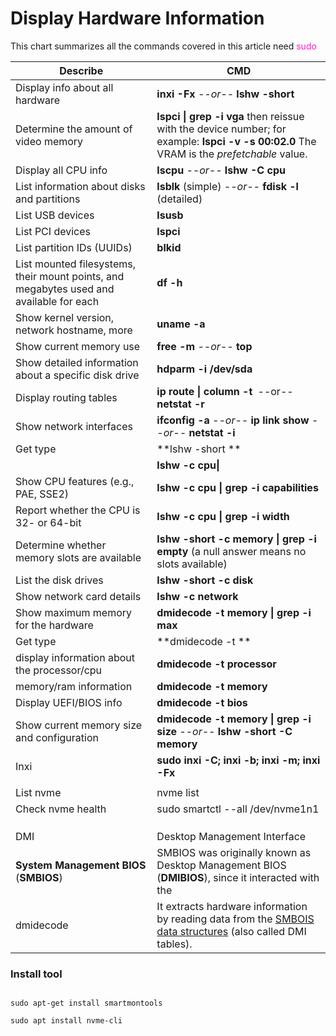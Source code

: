 # Display  Hardware Information





This chart summarizes all the commands covered in this article need <span  style="color: #ff1bce; ">sudo </span>

| Describe                                                     | CMD                                                          |
| ------------------------------------------------------------ | ------------------------------------------------------------ |
| Display info about all hardware                              | **inxi -Fx**   *--or--*  **lshw -short**                     |
| Determine the amount of video memory                         | **lspci \| grep -i vga**  then reissue with the device number;  for example: **lspci -v -s 00:02.0**  The VRAM is the *prefetchable* value. |
| Display all CPU info                                         | **lscpu**         *--or--*  **lshw -C cpu**                  |
| List information about disks and partitions                  | **lsblk**   (simple)   *--or--*  **fdisk -l**  (detailed)    |
| List USB devices                                             | **lsusb**                                                    |
| List PCI devices                                             | **lspci**                                                    |
| List partition IDs (UUIDs)                                   | **blkid**                                                    |
| List mounted filesystems, their mount points,  and megabytes used and available for each | **df -h**                                                    |
| Show kernel version, network hostname, more                  | **uname -a**                                                 |
| Show current memory use                                      | **free -m**  *--or--*  **top**                               |
| Show detailed information about a specific disk drive        | **hdparm -i /dev/sda**                                       |
| Display routing tables                                       | **ip route \| column -t` `**--or--  **netstat -r**           |
| Show network interfaces                                      | **ifconfig -a**    *--or--*  **ip link show**  *--or--*  **netstat -i** |
| Get type                                                     | **lshw -short **                                             |
|                                                              | **lshw -c cpu\|**                                            |
| Show CPU features (e.g., PAE, SSE2)                          | **lshw -c cpu \| grep -i capabilities**                      |
| Report whether the CPU is 32- or 64-bit                      | **lshw -c cpu \| grep -i width**                             |
| Determine whether memory slots are available                 | **lshw -short -c memory \| grep -i empty**  (a null answer means no slots available) |
| List the disk drives                                         | **lshw -short -c disk**                                      |
| Show network card details                                    | **lshw -c network**                                          |
| Show maximum memory for the hardware                         | **dmidecode -t memory \| grep -i max**                       |
| Get type                                                     | **dmidecode -t **                                            |
| display information about the processor/cpu                  | **dmidecode -t processor**                                   |
| memory/ram information                                       | **dmidecode -t memory**                                      |
| Display UEFI/BIOS info                                       | **dmidecode -t bios**                                        |
| Show current memory size and configuration                   | **dmidecode -t memory \| grep -i size**  *--or--*  **lshw -short -C memory** |
| Inxi                                                         | **sudo inxi -C; inxi -b; inxi -m; inxi -Fx**                 |
|                                                              |                                                              |
| List nvme                                                    | nvme list                                                    |
| Check nvme health                                            | sudo smartctl --all /dev/nvme1n1                             |
|                                                              |                                                              |
|                                                              |                                                              |
|                                                              |                                                              |
| DMI                                                          | Desktop Management Interface                                 |
| **System Management BIOS** (**SMBIOS**)                      | SMBIOS was originally known as Desktop Management BIOS (**DMIBIOS**), since it interacted with the |
| dmidecode                                                    | It extracts hardware information by reading data from the [SMBOIS data structures](https://en.wikipedia.org/wiki/System_Management_BIOS) (also called DMI tables). |





### Install tool



~~~shell

sudo apt-get install smartmontools

sudo apt install nvme-cli
~~~

